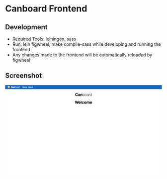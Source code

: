 # Canboard Frontend

## Development
- Required Tools: [leiningen](https://leiningen.org/), [sass](http://sass-lang.com/install)
- Run: lein figwheel, make compile-sass while developing and running the frontend
- Any changes made to the frontend will be automatically reloaded by figwheel

## Screenshot
![Screenshot](resources/dev/screenshot1.png)
